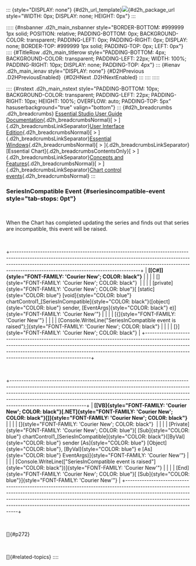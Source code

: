 ::: {style="DISPLAY: none"}
[](ms-xhelp:///?Id=d2h_url_template){#d2h_url_template}![](!package_url!){#d2h_package_url style="WIDTH: 0px; DISPLAY: none; HEIGHT: 0px"}
:::

::::: {#nsbanner .d2h_main_nsbanner style="BORDER-BOTTOM: #999999 1px solid; POSITION: relative; PADDING-BOTTOM: 0px; BACKGROUND-COLOR: transparent; PADDING-LEFT: 0px; PADDING-RIGHT: 0px; DISPLAY: none; BORDER-TOP: #999999 1px solid; PADDING-TOP: 0px; LEFT: 0px"}
:::: {#TitleRow .d2h_main_titlerow style="PADDING-BOTTOM: 4px; BACKGROUND-COLOR: transparent; PADDING-LEFT: 22px; WIDTH: 100%; PADDING-RIGHT: 10px; DISPLAY: none; PADDING-TOP: 4px"}
::: {#ienav .d2h_main_ienav style="DISPLAY: none"}
[](ms-xhelp:///?Id=c7c9f980-b25b-412b-9109-a328008d0c69){#D2HPrevious .D2HPreviousEnabled}  [](ms-xhelp:///?Id=4c261fc9-b1bf-492e-b60c-3089050a4e6b){#D2HNext .D2HNextEnabled}
:::
::::
:::::

:::: {#nstext .d2h_main_nstext style="PADDING-BOTTOM: 10px; BACKGROUND-COLOR: transparent; PADDING-LEFT: 22px; PADDING-RIGHT: 10px; HEIGHT: 100%; OVERFLOW: auto; PADDING-TOP: 5px" hasuserbackground="true" valign="bottom"}
::: {#d2h_breadcrumbs .d2h_breadcrumbs}
[Essential Studio User Guide Documentation](ms-xhelp:///?Id=12457748-09e3-4d74-a240-8e049cedf030){.d2h_breadcrumbsNormal}[ \> ]{.d2h_breadcrumbsLinkSeparator}[User Interface Edition](ms-xhelp:///?Id=c29296b7-531c-413b-a0ec-488ca1f7f669){.d2h_breadcrumbsNormal}[ \> ]{.d2h_breadcrumbsLinkSeparator}[Essential Windows](ms-xhelp:///?Id=e60759d8-47a4-4570-9d7a-16a68d63f2ea){.d2h_breadcrumbsNormal}[ \> ]{.d2h_breadcrumbsLinkSeparator}[Essential Chart]{.d2h_breadcrumbsContentsOnly}[ \> ]{.d2h_breadcrumbsLinkSeparator}[Concepts and Features](ms-xhelp:///?Id=71321e9c-336c-4c1c-a127-be9f135ad4bb){.d2h_breadcrumbsNormal}[ \> ]{.d2h_breadcrumbsLinkSeparator}[Chart control events](ms-xhelp:///?Id=f9b89118-6918-44f0-b20c-6f93ed6cf64c){.d2h_breadcrumbsNormal}
:::

### SeriesInCompatible Event {#seriesincompatible-event style="tab-stops: 0pt"}

 

When the Chart has completed updating the series and finds out that series are incompatible, this event will be raised.

 

+-------------------------------------------------------------------------------------------------------------------------------------------------------------------------------------------------------------------------------------------------------------------------------------------------+
| **[\[C#\]]{style="FONT-FAMILY: 'Courier New'; COLOR: black"}**                                                                                                                                                                                                                                  |
|                                                                                                                                                                                                                                                                                                 |
| []{style="FONT-FAMILY: 'Courier New'; COLOR: black"}                                                                                                                                                                                                                                            |
|                                                                                                                                                                                                                                                                                                 |
| [private]{style="FONT-FAMILY: 'Courier New'; COLOR: blue"}[ [static]{style="COLOR: blue"} [void]{style="COLOR: blue"} chartControl1\_[SeriesInCompatible]{style="COLOR: black"}([object]{style="COLOR: blue"} sender, [EventArgs]{style="COLOR: black"} e)]{style="FONT-FAMILY: 'Courier New'"} |
|                                                                                                                                                                                                                                                                                                 |
| [{]{style="FONT-FAMILY: 'Courier New'"}                                                                                                                                                                                                                                                         |
|                                                                                                                                                                                                                                                                                                 |
| [Console.WriteLine(\"SeriesInCompatible event is raised\");]{style="FONT-FAMILY: 'Courier New'; COLOR: black"}                                                                                                                                                                                  |
|                                                                                                                                                                                                                                                                                                 |
| [}]{style="FONT-FAMILY: 'Courier New'; COLOR: black"}                                                                                                                                                                                                                                           |
+-------------------------------------------------------------------------------------------------------------------------------------------------------------------------------------------------------------------------------------------------------------------------------------------------+

 

+--------------------------------------------------------------------------------------------------------------------------------------------------------------------------------------------------------------------------------------------------------------------------------------------------------------------------------------------------------+
| **[\[VB]{style="FONT-FAMILY: 'Courier New'; COLOR: black"}[.NET]{style="FONT-FAMILY: 'Courier New'; COLOR: black"}[\]]{style="FONT-FAMILY: 'Courier New'; COLOR: black"}**                                                                                                                                                                             |
|                                                                                                                                                                                                                                                                                                                                                        |
| []{style="FONT-FAMILY: 'Courier New'; COLOR: black"}                                                                                                                                                                                                                                                                                                   |
|                                                                                                                                                                                                                                                                                                                                                        |
| [Private]{style="FONT-FAMILY: 'Courier New'; COLOR: blue"}[ [Sub]{style="COLOR: blue"} chartControl1\_[SeriesInCompatible]{style="COLOR: black"}([ByVal]{style="COLOR: blue"} sender [As]{style="COLOR: blue"} [Object]{style="COLOR: blue"}, [ByVal]{style="COLOR: blue"} e [As]{style="COLOR: blue"} EventArgs)]{style="FONT-FAMILY: 'Courier New'"} |
|                                                                                                                                                                                                                                                                                                                                                        |
| [Console.WriteLine([\"SeriesInCompatible event is raised\"]{style="COLOR: black"})]{style="FONT-FAMILY: 'Courier New'"}                                                                                                                                                                                                                                |
|                                                                                                                                                                                                                                                                                                                                                        |
| [End]{style="FONT-FAMILY: 'Courier New'; COLOR: blue"}[ [Sub]{style="COLOR: blue"}]{style="FONT-FAMILY: 'Courier New'"}                                                                                                                                                                                                                                |
+--------------------------------------------------------------------------------------------------------------------------------------------------------------------------------------------------------------------------------------------------------------------------------------------------------------------------------------------------------+

 

[]{#p272} 

 

[]{#related-topics}
::::
